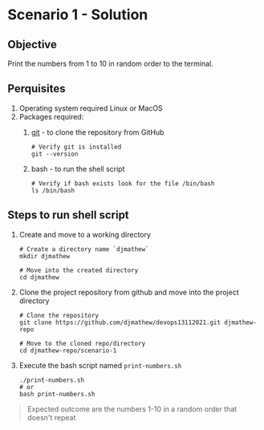 # Scenario 1 - Solution

## Objective

Print the numbers from 1 to 10 in random order to the terminal.

## Perquisites
1. Operating system required Linux or MacOS
2. Packages required:
   1. [git](https://github.com/git-guides/install-git) - to clone the repository from GitHub

        ```shell
        # Verify git is installed
        git --version
        ```
        
   2. bash - to run the shell script
        ```shell
        # Verify if bash exists look for the file /bin/bash
        ls /bin/bash
        ```
 
## Steps to run shell script    

1. Create and move to a working directory
   ```shell
   # Create a directory name `djmathew`
   mkdir djmathew
   
   # Move into the created directory
   cd djmathew
   ```
3. Clone the project repository from github and move into the project directory
   ```shell
   # Clone the repository
   git clone https://github.com/djmathew/devops13112021.git djmathew-repo
   
   # Move to the cloned repo/directory
   cd djmathew-repo/scenario-1
   ```
3. Execute the bash script named `print-numbers.sh`

    ```shell
    ./print-numbers.sh
    # or
    bash print-numbers.sh
   ```
> Expected outcome are the numbers 1-10 in a random order that doesn't repeat